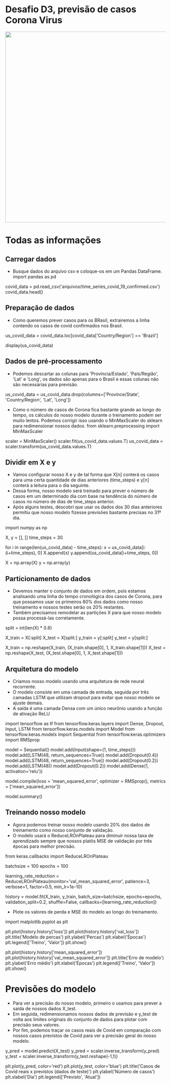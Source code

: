 # Desafio D3, previsão de casos Corona Virus


<p align="center">
    <img src="gif.gif" width=600px>
</p>

# Todas as informações
## Carregar dados
* Busque dados do arquivo csv e coloque-os em um Pandas DataFrame.
import pandas as pd

covid_data = pd.read_csv('arquivos/time_series_covid_19_confirmed.csv')
covid_data.head()
## Preparação de dados
* Como queremos prever casos para os BRasil, extrairemos a linha contendo os casos de covid confirmados nos Brasil.

us_covid_data = covid_data.loc[covid_data['Country/Region'] == 'Brazil']

display(us_covid_data)
## Dados de pré-processamento
* Podemos descartar as colunas para 'Província/Estado', 'País/Região', 'Lat' e 'Long', os dados são apenas para o Brasil e essas colunas não são necessárias para previsão.

us_covid_data = us_covid_data.drop(columns=['Province/State', 'Country/Region', 'Lat', 'Long'])

* Como o número de casos de Corona fica bastante grande ao longo do tempo, os cálculos do nosso modelo durante o treinamento podem ser muito lentos. Podemos corrigir isso usando o MinMaxScaler do sklearn para redimensionar nossos dados.
from sklearn.preprocessing import MinMaxScaler

scaler = MinMaxScaler()
scaler.fit(us_covid_data.values.T)
us_covid_data = scaler.transform(us_covid_data.values.T)

## Dividir em X e y
* Vamos configurar nosso X e y de tal forma que X[n] conterá os casos para uma certa quantidade de dias anteriores (time_steps) e y[n] conterá a leitura para o dia seguinte.
* Dessa forma, nosso modelo será treinado para prever o número de casos em um determinado dia com base na tendência do número de casos no número de dias de time_steps anterior.
* Após alguns testes, descobri que usar os dados dos 30 dias anteriores permitiu que nosso modelo fizesse previsões bastante precisas no 31º dia.


import numpy as np

X, y = [], []
time_steps = 30

for i in range(len(us_covid_data) - time_steps):
    x = us_covid_data[i:(i+time_steps), 0]
    X.append(x)
    y.append(us_covid_data[i+time_steps, 0])

X = np.array(X)
y = np.array(y)

## Particionamento de dados
* Devemos manter o conjunto de dados em ordem, pois estamos analisando uma linha do tempo cronológica dos casos de Corona, para que possamos usar os primeiros 80% dos dados como nosso treinamento e nossos testes serão os 20% restantes.
* Também precisamos remodelar as partições X para que nosso modelo possa processá-las corretamente.


split = int(len(X) * 0.8)

X_train = X[:split]
X_test = X[split:]
y_train = y[:split]
y_test = y[split:]

X_train = np.reshape(X_train, (X_train.shape[0], 1, X_train.shape[1]))
X_test = np.reshape(X_test, (X_test.shape[0], 1, X_test.shape[1]))

## Arquitetura do modelo
* Criamos nosso modelo usando uma arquitetura de rede neural recorrente.
* O modelo consiste em uma camada de entrada, seguida por três camadas LSTM que utilizam dropout para evitar que nosso modelo se ajuste demais.
* A saída é uma camada Densa com um único neurônio usando a função de ativação ReLU


import tensorflow as tf
from tensorflow.keras.layers import Dense, Dropout, Input, LSTM
from tensorflow.keras.models import Model
from tensorflow.keras.models import Sequential
from tensorflow.keras.optimizers import RMSprop

model = Sequential()
model.add(Input(shape=(1, time_steps)))
model.add(LSTM(48, return_sequences=True))
model.add(Dropout(0.4))
model.add(LSTM(48, return_sequences=True))
model.add(Dropout(0.2))
model.add(LSTM(48))
model.add(Dropout(0.2))
model.add(Dense(1, activation='relu'))


model.compile(loss = 'mean_squared_error',
              optimizer = RMSprop(),
              metrics = ['mean_squared_error'])

model.summary()


## Treinando  nosso modelo
* Agora podemos treinar nosso modelo usando 20% dos dados de treinamento como nosso conjunto de validação.
* O modelo usará o ReduceLROnPlateau para diminuir nossa taxa de aprendizado sempre que nossos platôs MSE de validação por três épocas para melhor precisão.


from keras.callbacks import ReduceLROnPlateau

batchsize = 100
epochs =  100

learning_rate_reduction = ReduceLROnPlateau(monitor='val_mean_squared_error', 
                                            patience=3, 
                                            verbose=1, 
                                            factor=0.5, 
                                            min_lr=1e-10)

history = model.fit(X_train,
                    y_train,
                    batch_size=batchsize,
                    epochs=epochs,
                    validation_split=0.2,
                    shuffle=False,
                    callbacks=[learning_rate_reduction])

* Plote os valores de perda e MSE do modelo ao longo do treinamento.

import matplotlib.pyplot as plt

plt.plot(history.history['loss'])
plt.plot(history.history['val_loss'])
plt.title('Modelo de percas')
plt.ylabel('Percas')
plt.xlabel('Épocas')
plt.legend(['Treino', 'Valor'])
plt.show()

plt.plot(history.history['mean_squared_error'])
plt.plot(history.history['val_mean_squared_error'])
plt.title('Erro de modelo')
plt.ylabel('Erro médio')
plt.xlabel('Épocas')
plt.legend(['Treino', 'Valor'])
plt.show()

# Previsões do modelo
* Para ver a precisão do nosso modelo, primeiro o usamos para prever a saída de nossos dados X_test.
* Em seguida, redimensionamos nossos dados de previsão e y_test de volta aos limites originais do conjunto de dados para plotar com precisão seus valores.
* Por fim, podemos traçar os casos reais de Covid em comparação com nossos casos previstos de Covid para ver a precisão geral do nosso modelo.


y_pred = model.predict(X_test)
y_pred = scaler.inverse_transform(y_pred)
y_test = scaler.inverse_transform(y_test.reshape(-1,1))

plt.plot(y_pred, color='red')
plt.plot(y_test, color='blue')
plt.title('Casos de Covid reais x previstos (dados de teste)')
plt.ylabel('Número de casos')
plt.xlabel('Dia')
plt.legend(['Previsto', 'Atual'])